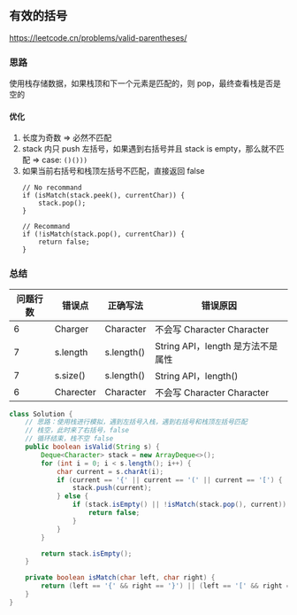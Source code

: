 ## 有效的括号

<https://leetcode.cn/problems/valid-parentheses/>

### 思路

使用栈存储数据，如果栈顶和下一个元素是匹配的，则 pop，最终查看栈是否是空的

#### 优化

1. 长度为奇数 => 必然不匹配
2. stack 内只 push 左括号，如果遇到右括号并且 stack is empty，那么就不匹配 => case: ` ()())) `
3. 如果当前右括号和栈顶左括号不匹配，直接返回 false
    ```
    // No recommand
    if (isMatch(stack.peek(), currentChar)) {
        stack.pop();
    }
   
    // Recommand
    if (!isMatch(stack.pop(), currentChar)) {
        return false;
    }
    ```

### 总结

| 问题行数 | 错误点       | 正确写法       | 错误原因                      |
|------|-----------|------------|---------------------------|
| 6    | Charger   | Character  | 不会写 Character Character   |
| 7    | s.length  | s.length() | String API，length 是方法不是属性 |
| 7    | s.size()  | s.length() | String API，length()       |
| 6    | Charecter | Character  | 不会写 Character Character   |

```java
class Solution {
    // 思路：使用栈进行模拟，遇到左括号入栈，遇到右括号和栈顶左括号匹配
    // 栈空，此时来了右括号，false
    // 循环结束，栈不空 false
    public boolean isValid(String s) {
        Deque<Character> stack = new ArrayDeque<>();
        for (int i = 0; i < s.length(); i++) {
            char current = s.charAt(i);
            if (current == '{' || current == '(' || current == '[') {
                stack.push(current);
            } else {
                if (stack.isEmpty() || !isMatch(stack.pop(), current)) {
                    return false;
                }
            }
        }

        return stack.isEmpty();
    }

    private boolean isMatch(char left, char right) {
        return (left == '{' && right == '}') || (left == '[' && right == ']') || (left == '(' && right == ')');
    }
}
```
